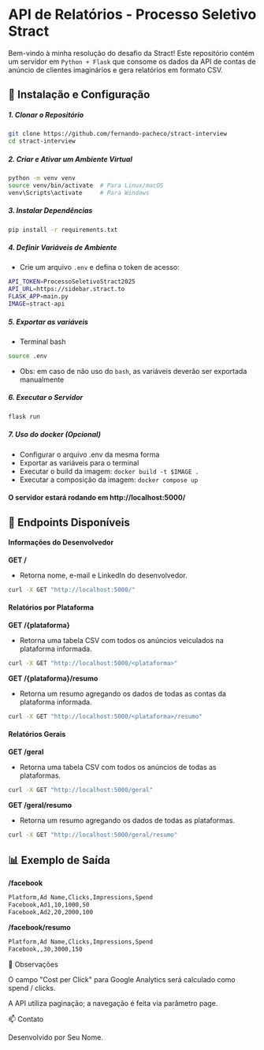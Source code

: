 # API de Relatórios - Processo Seletivo Stract

Bem-vindo à minha resolução do desafio da Stract! Este repositório contém um servidor em `Python + Flask` que consome os dados da API de contas de anúncio de clientes imaginários e gera relatórios em formato CSV.

## 📌 Instalação e Configuração

##### 1. Clonar o Repositório

```bash
git clone https://github.com/fernando-pacheco/stract-interview
cd stract-interview
```

##### 2. Criar e Ativar um Ambiente Virtual

```bash
python -m venv venv
source venv/bin/activate  # Para Linux/macOS
venv\Scripts\activate     # Para Windows
```

##### 3. Instalar Dependências

```bash
pip install -r requirements.txt
```

##### 4. Definir Variáveis de Ambiente

* Crie um arquivo `.env` e defina o token de acesso:

```bash
API_TOKEN=ProcessoSeletivoStract2025
API_URL=https://sidebar.stract.to
FLASK_APP=main.py
IMAGE=stract-api
```

##### 5. Exportar as variáveis
* Terminal bash
```bash
source .env
```

* Obs: em caso de não uso do `bash`, as variáveis deverão ser exportada manualmente

##### 6. Executar o Servidor

```bash
flask run
```

##### 7. Uso do docker (Opcional)
* Configurar o arquivo .env da mesma forma
* Exportar as variáveis para o terminal
* Executar o build da imagem: `docker build -t $IMAGE .`
* Executar a composição da imagem: `docker compose up`

#### O servidor estará rodando em http://localhost:5000/

## 🚀 Endpoints Disponíveis

#### Informações do Desenvolvedor

<b>GET /</b>

* Retorna nome, e-mail e LinkedIn do desenvolvedor.

```bash
curl -X GET "http://localhost:5000/"
```

#### Relatórios por Plataforma

<b>GET /{plataforma}</b>

* Retorna uma tabela CSV com todos os anúncios veiculados na plataforma informada.

```bash
curl -X GET "http://localhost:5000/<plataforma>"
```

<b>GET /{plataforma}/resumo</b>

* Retorna um resumo agregando os dados de todas as contas da plataforma informada.

```bash
curl -X GET "http://localhost:5000/<plataforma>/resumo"
```

#### Relatórios Gerais

<b>GET /geral</b>

* Retorna uma tabela CSV com todos os anúncios de todas as plataformas.

```bash
curl -X GET "http://localhost:5000/geral"
```

<b>GET /geral/resumo</b>

* Retorna um resumo agregando os dados de todas as plataformas.

```bash
curl -X GET "http://localhost:5000/geral/resumo"
```

## 📊 Exemplo de Saída

<b>/facebook</b>

```bash
Platform,Ad Name,Clicks,Impressions,Spend
Facebook,Ad1,10,1000,50
Facebook,Ad2,20,2000,100
```

<b>/facebook/resumo</b>

```bash
Platform,Ad Name,Clicks,Impressions,Spend
Facebook,,30,3000,150
```

📌 Observações

O campo "Cost per Click" para Google Analytics será calculado como spend / clicks.

A API utiliza paginação; a navegação é feita via parâmetro page.

📫 Contato

Desenvolvido por Seu Nome.
